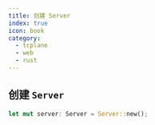 ```yaml
---
title: 创建 Server
index: true
icon: book
category:
  - tcplane
  - web
  - rust
---
```


## 创建 `Server`

```rust
let mut server: Server = Server::new();
```

<Bottom />
